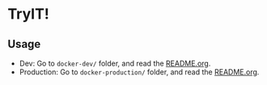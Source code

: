 # TryIT!



## Usage

* Dev: Go to `docker-dev/` folder, and read the [README.org](./docker-dev/README.org).
* Production: Go to `docker-production/` folder, and read the [README.org](./docker-production/README.org).